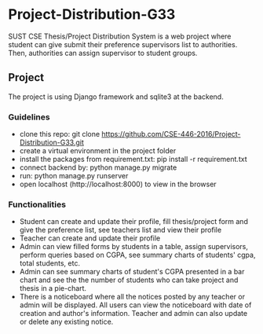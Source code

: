 # Project-Distribution-G33

SUST CSE Thesis/Project Distribution System is a web project where student can give submit their preference supervisors list to authorities. Then, authorities can assign supervisor to student groups.

## Project

The project is using Django framework and sqlite3 at the backend.

### Guidelines

- clone this repo: git clone https://github.com/CSE-446-2016/Project-Distribution-G33.git
- create a virtual environment in the project folder
- install the packages from requirement.txt: pip install -r requirement.txt
- connect backend by: python manage.py migrate
- run: python manage.py runserver
- open localhost (http://localhost:8000) to view in the browser


### Functionalities

- Student can create and update their profile, fill thesis/project form and give the preference list, see teachers list and view their profile
- Teacher can create and update their profile
- Admin can view filled forms by students in a table, assign supervisors, perform queries based on CGPA, see summary charts of students' cgpa, total students, etc.
- Admin can see summary charts of student's CGPA presented in a bar chart and see the the number of students who can take project and thesis in a pie-chart.
- There is a noticeboard where all the notices posted by any teacher or admin will be displayed. All users can view the noticeboard with date of creation and author's  information. Teacher and admin can also update or delete any existing notice.
